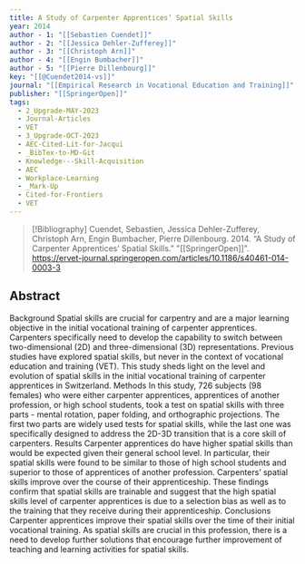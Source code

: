 ```yaml
---
title: A Study of Carpenter Apprentices’ Spatial Skills
year: 2014
author - 1: "[[Sebastien Cuendet]]"
author - 2: "[[Jessica Dehler-Zufferey]]"
author - 3: "[[Christoph Arn]]"
author - 4: "[[Engin Bumbacher]]"
author - 5: "[[Pierre Dillenbourg]]"
key: "[[@Cuendet2014-vs]]"
journal: "[[Empirical Research in Vocational Education and Training]]"
publisher: "[[SpringerOpen]]"
tags:
  - 2_Upgrade-MAY-2023
  - Journal-Articles
  - VET
  - 3_Upgrade-OCT-2023
  - AEC-Cited-Lit-for-Jacqui
  - _BibTex-to-MD-Git
  - Knowledge---Skill-Acquisition
  - AEC
  - Workplace-Learning
  - _Mark-Up
  - Cited-for-Frontiers
  - VET
---
```


> [!Bibliography]
> Cuendet, Sebastien, Jessica Dehler-Zufferey, Christoph Arn, Engin Bumbacher, Pierre Dillenbourg. 2014. “A Study of Carpenter Apprentices’ Spatial Skills.” "[[SpringerOpen]]". https://ervet-journal.springeropen.com/articles/10.1186/s40461-014-0003-3

## Abstract
Background Spatial skills are crucial for carpentry and are a major learning objective in the initial vocational training of carpenter apprentices. Carpenters specifically need to develop the capability to switch between two-dimensional (2D) and three-dimensional (3D) representations. Previous studies have explored spatial skills, but never in the context of vocational education and training (VET). This study sheds light on the level and evolution of spatial skills in the initial vocational training of carpenter apprentices in Switzerland. Methods In this study, 726 subjects (98 females) who were either carpenter apprentices, apprentices of another profession, or high school students, took a test on spatial skills with three parts -  mental rotation, paper folding, and orthographic projections. The first two parts are widely used tests for spatial skills, while the last one was specifically designed to address the 2D-3D transition that is a core skill of carpenters. Results Carpenter apprentices do have higher spatial skills than would be expected given their general school level. In particular, their spatial skills were found to be similar to those of high school students and superior to those of apprentices of another profession. Carpenters’ spatial skills improve over the course of their apprenticeship. These findings confirm that spatial skills are trainable and suggest that the high spatial skills level of carpenter apprentices is due to a selection bias as well as to the training that they receive during their apprenticeship. Conclusions Carpenter apprentices improve their spatial skills over the time of their initial vocational training. As spatial skills are crucial in this profession, there is a need to develop further solutions that encourage further improvement of teaching and learning activities for spatial skills.